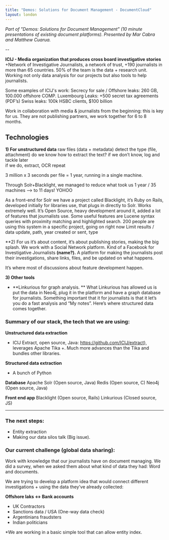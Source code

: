 ```yaml
---
title: "Demos: Solutions for Document Management - DocumentCloud"
layout: london
---
```


_Part of "Demos: Solutions for Document Management" (10 minute presentations of existing document platforms). Presented by Mar Cabra and Matthew Cuarua._

--

**ICIJ - Media organization that produces cross board investigative stories**
+Network of Investigative Journalists, a network of trust, +190 journalists in more than 65 countries.
50% of the team is the data + research unit. Working not only data analysis for our projects but also tools to help journalists.

Some examples of ICIJ's work:
Secrecy for sale / Offshore leaks: 260 GB, 100.000 offshore COMP.
Luxembourg Leaks: +500 secret tax agreements (PDF’s)
Swiss leaks: 100k HSBC clients, $100 billion

Work in collaboration with media & journalists from the beginning: this is key for us. They are not publishing partners, we work together for 6 to 8 months. 

## Technologies
**1) For unstructured data**
raw files (data + metadata)
     detect the type (file, attachment)
          do we know how to extract the text?
               if we don’t know, log and tackle later	
                    if we do, extract, OCR repeat

3 million x 3 seconds per file = 1 year, running in a single machine.

Through Solr+Blacklight, we managed to reduce what took us 1 year / 35 machines —> to 11 days! YOHOO

As a front-end for Solr we have a project called Blacklight, it’s Ruby on Rails, developed initially for libraries use, that plugs in directly to Solr. Works extremely well. It’s Open Source, heavy development around it, added a lot of features that journalists use. 
Some useful features are Lucene syntax queries with proximity matching and highlighted search.
200 people are using this system in a specific project, going on right now
Limit results / data update, path, year created or sent, type

**2) For us it’s about content, it’s about publishing stories, making the big splash. We work with a Social Network platform. Kind of a Facebook for Investigative Journalists **(name?).** A platform for making the journalists post their investigations, share links, files, and be updated on what happens.

It’s where most of discussions about feature development happen.

**3) Other tools**

* **Linkurious for graph analysis. ** What Linkurious has allowed us is put the data in Neo4j, plug it in the platform and have a graph database for journalists. 
Something important that it for journalists is that it let’s you do a fast analysis and “My notes”. Here’s where structured data comes together.

### Summary of our stack, the tech that we are using:

**Unstructured data extraction**
* ICIJ Extract, open source, Java: https://github.com/ICIJ/extract), leverages Apache Tika +. Much more advances than the Tika and bundles other libraries.

**Structured data extraction**
* A bunch of Python

**Database**
Apache Solr (Open source, Java)
Redis (Open source, C)
Neo4j (Open source, Java)

**Front end app**
Blacklight (Open source, Rails)
Linkurious (Closed source, JS)

***

### The next steps:
* Entity extraction
* Making our data silos talk (Big issue).

### Our current challenge (global data sharing):

Work with knowledge that our journalists have on document managing.
We did a survey, when we asked them about what kind of data they had: Word and documents.

We are trying to develop a platform idea that would connect different investigations + using the data they’ve already collected:

**Offshore laks <-> Bank accounts**
* UK Contractors
* Sanctions data / USA (One-way data check)
* Argentinians fraudsters
* Indian politicians

*We are working in a basic simple tool that can allow entity index.
